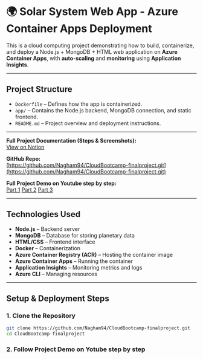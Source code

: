 # 🌍 Solar System Web App - Azure Container Apps Deployment

This is a cloud computing project demonstrating how to build, containerize, and deploy a Node.js + MongoDB + HTML web application on **Azure Container Apps**, with **auto-scaling** and **monitoring** using **Application Insights**.

---

## Project Structure

- `Dockerfile` – Defines how the app is containerized.
- `app/` – Contains the Node.js backend, MongoDB connection, and static frontend.
- `README.md` – Project overview and deployment instructions.

---

 **Full Project Documentation (Steps & Screenshots):**  
[View on Notion](https://trite-stew-b41.notion.site/Project-3-Containerized-Web-App-Deployment-using-Azure-Container-Apps-1cab0d0469488047b27ff64c5a511b30?pvs=4)

 **GitHub Repo:**  
[https://github.com/Nagham94/CloudBootcamp-finalproject.git](https://github.com/Nagham94/CloudBootcamp-finalproject.git)

**Full Project Demo on Youtube step by step:**  
[Part 1](https://youtu.be/HujnyvUWvKE)
[Part 2](https://youtu.be/WZ4vKja-TFc)
[Part 3](https://youtu.be/D07pwxj0aCg)

---

## Technologies Used

- **Node.js** – Backend server
- **MongoDB** – Database for storing planetary data
- **HTML/CSS** – Frontend interface
- **Docker** – Containerization
- **Azure Container Registry (ACR)** – Hosting the container image
- **Azure Container Apps** – Running the container
- **Application Insights** – Monitoring metrics and logs
- **Azure CLI** – Managing resources

---

## Setup & Deployment Steps

### 1. Clone the Repository
```bash
git clone https://github.com/Nagham94/CloudBootcamp-finalproject.git
cd CloudBootcamp-finalproject
```
### 2. Follow Project Demo on Yotube step by step
